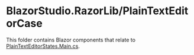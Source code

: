 ﻿# BlazorStudio.RazorLib/PlainTextEditorCase
This folder contains Blazor components that relate to [PlainTextEditorStates.Main.cs](/BlazorStudio.ClassLib/Store/PlainTextEditorCase/PlainTextEditorStates.Main.cs).
